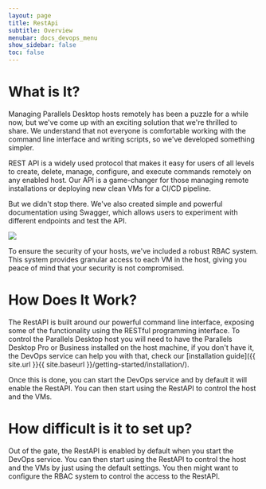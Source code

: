 ```yaml
---
layout: page
title: RestApi
subtitle: Overview
menubar: docs_devops_menu
show_sidebar: false
toc: false
---
```


# What is It?

Managing Parallels Desktop hosts remotely has been a puzzle for a while now, but we've come up with an exciting solution that we're thrilled to share. We understand that not everyone is comfortable working with the command line interface and writing scripts, so we've developed something simpler.

REST API is a widely used protocol that makes it easy for users of all levels to create, delete, manage, configure, and execute commands remotely on any enabled host. Our API is a game-changer for those managing remote installations or deploying new clean VMs for a CI/CD pipeline.

But we didn't stop there. We've also created simple and powerful documentation using Swagger, which allows users to experiment with different endpoints and test the API.

<div class="flex-center"><img src="{{ site.url }}{{ site.baseurl }}/assets/img/restapi_swagger.png"></div>

To ensure the security of your hosts, we've included a robust RBAC system. This system provides granular access to each VM in the host, giving you peace of mind that your security is not compromised.

# How Does It Work?

The RestAPI is built around our powerful command line interface, exposing some of the functionality using the RESTful programming interface. To control the Parallels Desktop host you will need to have the Parallels Desktop Pro or Business installed on the host machine, if you don't have it, the DevOps service can help you with that, check our [installation guide]({{ site.url }}{{ site.baseurl }}/getting-started/installation/).

Once this is done, you can start the DevOps service and by default it will enable the RestAPI. You can then start using the RestAPI to control the host and the VMs.

# How difficult is it to set up?

Out of the gate, the RestAPI is enabled by default when you start the DevOps service. You can then start using the RestAPI to control the host and the VMs by just using the default settings. You then might want to configure the RBAC system to control the access to the RestAPI.
